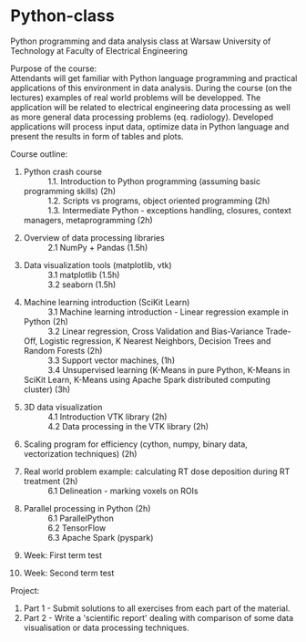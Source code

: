 # Python-class
Python programming and data analysis class at Warsaw University of Technology at Faculty of Electrical Engineering

Purpose of the course:  
Attendants will get familiar with Python language programming and practical applications of this environment in data analysis. During the course (on the lectures) examples of real world problems will be developped. The application will be related to electrical engineering data processing as well as more general data processing problems (eq. radiology). Developed applications will process input data, optimize data in Python language and present the results in form of tables and plots.

Course outline:  
1. Python crash course  
   1.1. Introduction to Python programming (assuming basic programming skills) (2h)  
   1.2. Scripts vs programs, object oriented programming (2h)  
   1.3. Intermediate Python - exceptions handling, closures, context managers, metaprogramming (2h)  
2. Overview of data processing libraries  
   2.1 NumPy + Pandas (1.5h)  
3. Data visualization tools (matplotlib, vtk)  
   3.1 matplotlib (1.5h)  
   3.2 seaborn (1.5h)  
3. Machine learning introduction (SciKit Learn)  
   3.1 Machine learning introduction - Linear regression example in Python (2h)  
   3.2 Linear regression, Cross Validation and Bias-Variance Trade-Off, Logistic regression, K Nearest Neighbors, Decision Trees and Random Forests (2h)  
   3.3 Support vector machines, (1h)  
   3.4 Unsupervised learning (K-Means in pure Python, K-Means in SciKit Learn, K-Means using Apache Spark distributed computing cluster) (3h)  
4. 3D data visualization  
   4.1 Introduction VTK library (2h)  
   4.2 Data processing in the VTK library (2h)  
5. Scaling program for efficiency (cython, numpy, binary data, vectorization techniques) (2h)  
6. Real world problem example: calculating RT dose deposition during RT treatment (2h)  
   6.1 Delineation - marking voxels on ROIs    
7. Parallel processing in Python (2h)   
   6.1 ParallelPython  
   6.2 TensorFlow  
   6.3 Apache Spark (pyspark)  

14. Week: First term test  
15. Week: Second term test  

Project:
1. Part 1 - Submit solutions to all exercises from each part of the material.
2. Part 2 - Write a 'scientific report' dealing with comparison of some data visualisation or data processing techniques.
